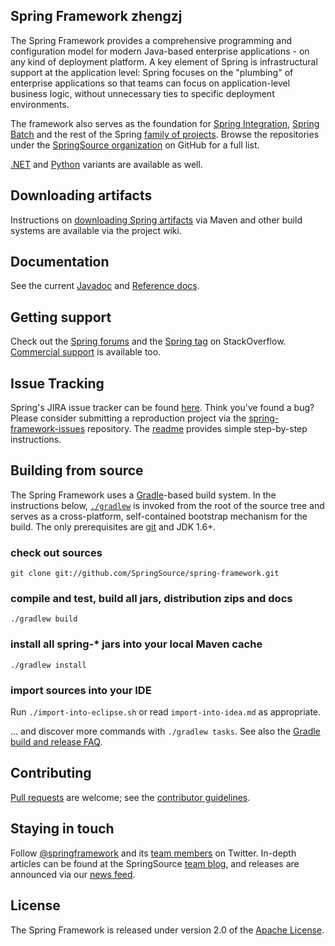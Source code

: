 ## Spring Framework    zhengzj
The Spring Framework provides a comprehensive programming and configuration model for modern
Java-based enterprise applications - on any kind of deployment platform. A key element of Spring is
infrastructural support at the application level: Spring focuses on the "plumbing" of enterprise
applications so that teams can focus on application-level business logic, without unnecessary ties
to specific deployment environments.

The framework also serves as the foundation for
[Spring Integration](https://github.com/SpringSource/spring-integration),
[Spring Batch](https://github.com/SpringSource/spring-batch) and the rest of the Spring
[family of projects](http://springsource.org/projects). Browse the repositories under the
[SpringSource organization](https://github.com/SpringSource) on GitHub for a full list.

[.NET](https://github.com/SpringSource/spring-net) and
[Python](https://github.com/SpringSource/spring-python) variants are available as well.

## Downloading artifacts
Instructions on
[downloading Spring artifacts](https://github.com/SpringSource/spring-framework/wiki/Downloading-Spring-artifacts)
via Maven and other build systems are available via the project wiki.

## Documentation
See the current [Javadoc](http://static.springsource.org/spring-framework/docs/current/api)
and [Reference docs](http://static.springsource.org/spring-framework/docs/current/reference).

## Getting support
Check out the [Spring forums](http://forum.springsource.org) and the
[Spring tag](http://stackoverflow.com/questions/tagged/spring) on StackOverflow.
[Commercial support](http://springsource.com/support/springsupport) is available too.

## Issue Tracking
Spring's JIRA issue tracker can be found [here](http://jira.springsource.org/browse/SPR). Think
you've found a bug? Please consider submitting a reproduction project via the
[spring-framework-issues](https://github.com/SpringSource/spring-framework-issues) repository. The
[readme](https://github.com/SpringSource/spring-framework-issues#readme) provides simple
step-by-step instructions.  <a name="building_from_source"/>

## Building from source
The Spring Framework uses a [Gradle](http://gradle.org)-based build system. In the instructions
below, [`./gradlew`](http://vimeo.com/34436402) is invoked from the root of the source tree and
serves as a cross-platform, self-contained bootstrap mechanism for the build. The only
prerequisites are [git](http://help.github.com/set-up-git-redirect) and JDK 1.6+.

### check out sources
`git clone git://github.com/SpringSource/spring-framework.git`

### compile and test, build all jars, distribution zips and docs
`./gradlew build`

### install all spring-\* jars into your local Maven cache
`./gradlew install`

### import sources into your IDE
Run `./import-into-eclipse.sh` or read `import-into-idea.md` as appropriate.

... and discover more commands with `./gradlew tasks`. See also the
[Gradle build and release FAQ](https://github.com/SpringSource/spring-framework/wiki/Gradle-build-and-release-FAQ).

## Contributing
[Pull requests](http://help.github.com/send-pull-requests) are welcome; see the
[contributor guidelines](https://github.com/SpringSource/spring-framework/wiki/Contributor-guidelines).

## Staying in touch
Follow [@springframework](http://twitter.com/springframework) and its
[team members](http://twitter.com/springframework/team/members) on Twitter. In-depth articles can be
found at the SpringSource [team blog](http://blog.springsource.org), and releases are announced via
our [news feed](http://www.springsource.org/news-events).

## License
The Spring Framework is released under version 2.0 of the
[Apache License](http://www.apache.org/licenses/LICENSE-2.0).
